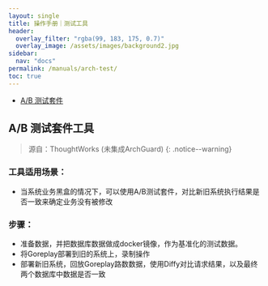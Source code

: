 ```yaml
---
layout: single
title: 操作手册｜测试工具
header:
  overlay_filter: "rgba(99, 183, 175, 0.7)"
  overlay_image: /assets/images/background2.jpg
sidebar:
  nav: "docs"
permalink: /manuals/arch-test/
toc: true
---
```


* [A/B 测试套件](#ab-测试套件工具)

## A/B 测试套件工具
> 源自：ThoughtWorks (未集成ArchGuard)
{: .notice--warning}

### 工具适用场景：

- 当系统业务黑盒的情况下，可以使用A/B测试套件，对比新旧系统执行结果是否一致来确定业务没有被修改

### 步骤：

- 准备数据，并把数据库数据做成docker镜像，作为基准化的测试数据。
- 将Goreplay部署到旧的系统上，录制操作
- 部署新旧系统，回放Goreplay路数数据，使用Diffy对比请求结果，以及最终两个数据库中数据是否一致
